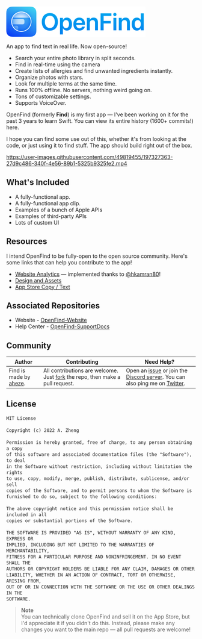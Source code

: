 ![OpenFind](Assets/Header.png)

An app to find text in real life. Now open-source!

- Search your entire photo library in split seconds.
- Find in real-time using the camera
- Create lists of allergies and find unwanted ingredients instantly.
- Organize photos with stars.
- Look for multiple terms at the same time.
- Runs 100% offline. No servers, nothing weird going on.
- Tons of customizable settings.
- Supports VoiceOver.

OpenFind (formerly **Find**) is my first app — I've been working on it for the past 3 years to learn Swift. You can view its entire history (1600+ commits!) here.

I hope you can find some use out of this, whether it's from looking at the code, or just using it to find stuff. The app should build right out of the box.


https://user-images.githubusercontent.com/49819455/197327363-27d9c486-340f-4e56-89b1-5325b9325fe2.mp4

## What's Included

- A fully-functional app.
- A fully-functional app clip.
- Examples of a bunch of Apple APIs
- Examples of third-party APIs
- Lots of custom UI

## Resources

I intend OpenFind to be fully-open to the open source community. Here's some links that can help you contribute to the app!
- [Website Analytics](https://umami.unisontech.org/share/HMMPoUZk/OpenFind) — implemented thanks to [@hkamran80](https://github.com/hkamran80)!
- [Design and Assets](https://www.figma.com/file/BDlT8osG95efPTRMe76aQh/OpenFind?node-id=0%3A1)
- [App Store Copy / Text](https://docs.google.com/document/d/1JufL_SMK0u8IVWj2Dru-Qoq7NJJHneQ8a7RtaRJaMec/edit?usp=sharing)

## Associated Repositories
- Website - [OpenFind-Website](https://github.com/aheze/OpenFind-Website)
- Help Center - [OpenFind-SupportDocs](https://github.com/aheze/OpenFind-SupportDocs)

## Community

Author | Contributing | Need Help?
--- | --- | ---
Find is made by [aheze](https://github.com/aheze). | All contributions are welcome. Just [fork](https://github.com/aheze/OpenFind/fork) the repo, then make a pull request. | Open an [issue](https://github.com/aheze/OpenFind/issues) or join the [Discord server](https://discord.com/invite/Pmq8fYcus2). You can also ping me on [Twitter](https://twitter.com/aheze0).

## License

```
MIT License

Copyright (c) 2022 A. Zheng

Permission is hereby granted, free of charge, to any person obtaining a copy
of this software and associated documentation files (the "Software"), to deal
in the Software without restriction, including without limitation the rights
to use, copy, modify, merge, publish, distribute, sublicense, and/or sell
copies of the Software, and to permit persons to whom the Software is
furnished to do so, subject to the following conditions:

The above copyright notice and this permission notice shall be included in all
copies or substantial portions of the Software.

THE SOFTWARE IS PROVIDED "AS IS", WITHOUT WARRANTY OF ANY KIND, EXPRESS OR
IMPLIED, INCLUDING BUT NOT LIMITED TO THE WARRANTIES OF MERCHANTABILITY,
FITNESS FOR A PARTICULAR PURPOSE AND NONINFRINGEMENT. IN NO EVENT SHALL THE
AUTHORS OR COPYRIGHT HOLDERS BE LIABLE FOR ANY CLAIM, DAMAGES OR OTHER
LIABILITY, WHETHER IN AN ACTION OF CONTRACT, TORT OR OTHERWISE, ARISING FROM,
OUT OF OR IN CONNECTION WITH THE SOFTWARE OR THE USE OR OTHER DEALINGS IN THE
SOFTWARE.
```

> **Note**  
> You can technically clone OpenFind and sell it on the App Store, but I'd appreciate it if you didn't do this. Instead, please make any changes you want to the main repo — all pull requests are welcome!


